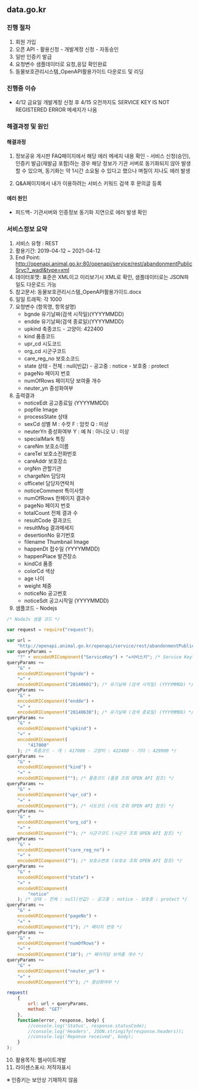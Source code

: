 ## **data.go.kr**

### **진행 절차**

1. 회원 가입
2. 오픈 API - 활용신청 - 개발계정 신청 - 자동승인
3. 일반 인증키 발급
4. 요청변수 샘플데이터로 요청,응답 확인완료
5. 동물보호관리시스템\_OpenAPI활용가이드 다운로드 및 리딩

### **진행중 이슈**

-   4/12 금요일 개발계정 신청 후 4/15 오전까지도 SERVICE KEY IS NOT REGISTERED ERROR 메세지가 나옴

### **해결과정 및 원인**

#### 해결과정

1. 정보공유 게시판 FAQ페이지에서 해당 에러 메세지 내용 확인 - 서비스 신청(승인), 인증키 발급(재발급 포함)하는 경우 해당 정보가 기관 서버로 동기화되지 않아
   발생할 수 있으며, 동기화는 약 1시간 소요될 수 있다고 했으나 며칠이 지나도 에러 발생

2. Q&A페이지에서 내가 이용하려는 서비스 키워드 검색 후 문의글 등록

#### 에러 원인

-   피드백- 기관서버와 인증정보 동기화 지연으로 에러 발생 확인

### **서비스정보 요약**

1. 서비스 유형 : REST
2. 활용기간: 2019-04-12 ~ 2021-04-12
3. End Point: http://openapi.animal.go.kr:80/openapi/service/rest/abandonmentPublicSrvc?_wadl&type=xml
4. 데이터포맷: 표준은 XML이고 미리보기시 XML로 확인, 샘플데이터로는 JSON파일도 다운로드 가능
5. 참고문서: 동물보호관리시스템\_OpenAPI활용가이드.docx
6. 일일 트래픽: 각 1000
7. 요청변수 (항목명, 항목설명)
    - bgnde 유기날짜(검색 시작일)(YYYYMMDD)
    - endde 유기날짜(검색 종료일)(YYYYMMDD)
    - upkind 축종코드 - 고양이: 422400
    - kind 품종코드
    - upr_cd 시도코드
    - org_cd 시군구코드
    - care_reg_no 보호소코드
    - state 상태 - 전체 : null(빈값) - 공고중 : notice - 보호중 : protect
    - pageNo 페이지 번호
    - numOfRows 페이지당 보여줄 개수
    - neuter_yn 중성화여부
8. 출력결과
    - noticeEdt 공고종료일 (YYYYMMDD)
    - popfile Image
    - processState 상태
    - sexCd 성별 M : 수컷 F : 암컷 Q : 미상
    - neuterYn 중성화여부 Y : 예 N : 아니오 U : 미상
    - specialMark 특징
    - careNm 보호소이름
    - careTel 보호소전화번호
    - careAddr 보호장소
    - orgNm 관할기관
    - chargeNm 담당자
    - officetel 담당자연락처
    - noticeComment 특이사항
    - numOfRows 한페이지 결과수
    - pageNo 페이지 번호
    - totalCount 전체 결과 수
    - resultCode 결과코드
    - resultMsg 결과메세지
    - desertionNo 유기번호
    - filename Thumbnail Image
    - happenDt 접수일 (YYYYMMDD)
    - happenPlace 발견장소
    - kindCd 품종
    - colorCd 색상
    - age 나이
    - weight 체중
    - noticeNo 공고번호
    - noticeSdt 공고시작일 (YYYYMMDD)
9. 샘플코드 - Nodejs

```javascript
/* NodeJs 샘플 코드 */

var request = require("request");

var url =
	"http://openapi.animal.go.kr/openapi/service/rest/abandonmentPublicSrvc/abandonmentPublic";
var queryParams =
	"?" + encodeURIComponent("ServiceKey") + "=서비스키"; /* Service Key*/
queryParams +=
	"&" +
	encodeURIComponent("bgnde") +
	"=" +
	encodeURIComponent("20140601"); /* 유기날짜 (검색 시작일) (YYYYMMDD) */
queryParams +=
	"&" +
	encodeURIComponent("endde") +
	"=" +
	encodeURIComponent("20140630"); /* 유기날짜 (검색 종료일) (YYYYMMDD) */
queryParams +=
	"&" +
	encodeURIComponent("upkind") +
	"=" +
	encodeURIComponent(
		"417000"
	); /* 축종코드 - 개 : 417000 - 고양이 : 422400 - 기타 : 429900 */
queryParams +=
	"&" +
	encodeURIComponent("kind") +
	"=" +
	encodeURIComponent(""); /* 품종코드 (품종 조회 OPEN API 참조) */
queryParams +=
	"&" +
	encodeURIComponent("upr_cd") +
	"=" +
	encodeURIComponent(""); /* 시도코드 (시도 조회 OPEN API 참조) */
queryParams +=
	"&" +
	encodeURIComponent("org_cd") +
	"=" +
	encodeURIComponent(""); /* 시군구코드 (시군구 조회 OPEN API 참조) */
queryParams +=
	"&" +
	encodeURIComponent("care_reg_no") +
	"=" +
	encodeURIComponent(""); /* 보호소번호 (보호소 조회 OPEN API 참조) */
queryParams +=
	"&" +
	encodeURIComponent("state") +
	"=" +
	encodeURIComponent(
		"notice"
	); /* 상태 - 전체 : null(빈값) - 공고중 : notice - 보호중 : protect */
queryParams +=
	"&" +
	encodeURIComponent("pageNo") +
	"=" +
	encodeURIComponent("1"); /* 페이지 번호 */
queryParams +=
	"&" +
	encodeURIComponent("numOfRows") +
	"=" +
	encodeURIComponent("10"); /* 페이지당 보여줄 개수 */
queryParams +=
	"&" +
	encodeURIComponent("neuter_yn") +
	"=" +
	encodeURIComponent("Y"); /* 중성화여부 */

request(
	{
		url: url + queryParams,
		method: "GET"
	},
	function(error, response, body) {
		//console.log('Status', response.statusCode);
		//console.log('Headers', JSON.stringify(response.headers));
		//console.log('Reponse received', body);
	}
);
```

10. 활용목적: 웹사이트개발
11. 라이센스표시: 저작자표시

※ 인증키는 보안상 기재하지 않음
